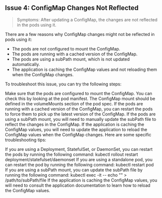 ## Issue 4: ConfigMap Changes Not Reflected
> Symptoms: After updating a ConfigMap, the changes are not reflected in the pods using it.

There are a few reasons why ConfigMap changes might not be reflected in pods using it:

* The pods are not configured to mount the ConfigMap.
* The pods are running with a cached version of the ConfigMap.
* The pods are using a subPath mount, which is not updated automatically.
* The application is caching the ConfigMap values and not reloading them when the ConfigMap changes.

To troubleshoot this issue, you can try the following steps:

Make sure that the pods are configured to mount the ConfigMap. You can check this by looking at the pod manifest. The ConfigMap mount should be defined in the volumeMounts section of the pod spec.
If the pods are running with a cached version of the ConfigMap, you can restart the pods to force them to pick up the latest version of the ConfigMap.
If the pods are using a subPath mount, you will need to manually update the subPath file to reflect the changes in the ConfigMap.
If the application is caching the ConfigMap values, you will need to update the application to reload the ConfigMap values when the ConfigMap changes.
Here are some specific troubleshooting tips:

If you are using a Deployment, StatefulSet, or DaemonSet, you can restart the pods by running the following command:
kubectl rollout restart deployment/statefulset/daemonset <name>
If you are using a standalone pod, you can restart the pod by running the following command:
kubectl restart pod <name>
If you are using a subPath mount, you can update the subPath file by running the following command:
kubectl exec -it <pod-name> -- echo "<new-value>" > /path/to/subPath/file
If the application is caching the ConfigMap values, you will need to consult the application documentation to learn how to reload the ConfigMap values.
